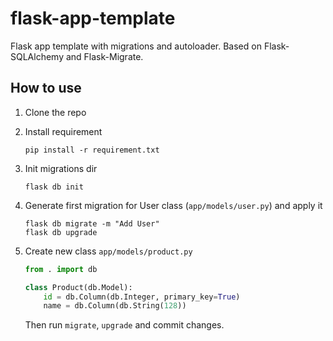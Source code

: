 # flask-app-template

Flask app template with migrations and autoloader.
Based on Flask-SQLAlchemy and Flask-Migrate. 

## How to use

1. Clone the repo
2. Install requirement

    ```shell
    pip install -r requirement.txt
    ```
   
3. Init migrations dir

   ```shell
   flask db init
   ```

4. Generate first migration for User class (`app/models/user.py`) and apply it

   ```shell
   flask db migrate -m "Add User"
   flask db upgrade
   ```

5. Create new class `app/models/product.py`
   ```python
   from . import db
   
   class Product(db.Model):
       id = db.Column(db.Integer, primary_key=True)
       name = db.Column(db.String(128))
   ```

   Then run `migrate`, `upgrade` and commit changes.
